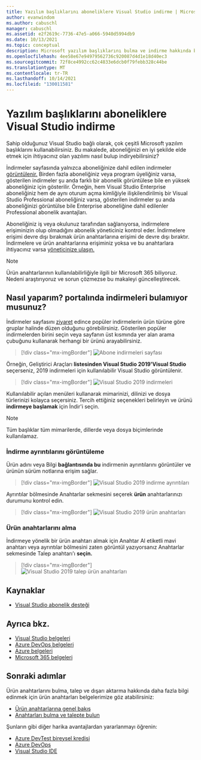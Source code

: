 ```yaml
---
title: Yazılım başlıklarını aboneliklere Visual Studio indirme | Microsoft Docs
author: evanwindom
ms.author: cabuschl
manager: cabuschl
ms.assetid: e2f2619c-7736-47e5-a066-5940d5994db9
ms.date: 10/13/2021
ms.topic: conceptual
description: Microsoft yazılım başlıklarını bulma ve indirme hakkında bilgi edinin Visual Studio edinin
ms.openlocfilehash: 4ee58e67e94979562736c920087d4d1e18d40ec3
ms.sourcegitcommit: 72f8ce4992cc62c4833e6dcb0f79febb328c44be
ms.translationtype: MT
ms.contentlocale: tr-TR
ms.lasthandoff: 10/14/2021
ms.locfileid: "130011581"
---
```

# <a name="downloading-software-titles-in-visual-studio-subscriptions"></a>Yazılım başlıklarını aboneliklere Visual Studio indirme
Sahip olduğunuz Visual Studio bağlı olarak, çok çeşitli Microsoft yazılım başlıklarını kullanabilirsiniz.  Bu makalede, aboneliğinizi en iyi şekilde elde etmek için ihtiyacınız olan yazılımı nasıl bulup indiryebilirsiniz? 

İndirmeler sayfasında yalnızca aboneliğinize dahil edilen indirmeler [görüntülenir.](https://my.visualstudio.com/downloads/featured)  Birden fazla aboneliğiniz veya program üyeliğiniz varsa, gösterilen  indirmeler şu anda farklı bir abonelik görüntülese bile en yüksek aboneliğiniz için gösterilir.  Örneğin, hem Visual Studio Enterprise aboneliğiniz hem de aynı oturum açma kimliğiyle ilişkilendirilmiş bir Visual Studio Professional aboneliğiniz varsa, gösterilen indirmeler şu anda aboneliğinizi görüntülse bile Enterprise aboneliğine dahil edilenler Professional abonelik avantajları.  

Aboneliğiniz iş veya okulunuz tarafından sağlanıyorsa, indirmelere erişiminizin olup olmadığını abonelik yöneticiniz kontrol eder. İndirmelere erişimi devre dışı bırakmak ürün anahtarlarına erişimi de devre dışı bıraktır. İndirmelere ve ürün anahtarlarına erişiminiz yoksa ve bu anahtarlara ihtiyacınız varsa [yöneticinize ulaşın.](contact-my-admin.md)

> [!NOTE]
> Ürün anahtarlarının kullanılabilirliğiyle ilgili bir Microsoft 365 biliyoruz.  Nedeni araştırıyoruz ve sorun çözmezse bu makaleyi güncelleştirecek. 

## <a name="how-do-i-find-downloads-in-the-subscriber-portal"></a>Nasıl yaparım? portalında indirmeleri bulamıyor musunuz?
İndirmeler sayfasını [ziyaret](https://my.visualstudio.com/downloads/featured?wt.mc_id=o~msft~docs) edince popüler indirmelerin ürün türüne göre gruplar halinde düzen olduğunu görebilirsiniz.  Gösterilen popüler indirmelerden birini seçin veya sayfanın üst kısmında yer alan arama çubuğunu kullanarak herhangi bir ürünü arayabilirsiniz.
> [!div class="mx-imgBorder"]
> ![Abone indirmeleri sayfası](_img/subscriber-downloads/subscriber-downloads-resized.png "en popüler indirmeler, İndirmeler dikey penceresi seçerek görüntülenir.")

Örneğin, Geliştirici Araçları **listesinden Visual Studio 2019'Visual Studio** seçerseniz, 2019 indirmeleri için kullanılabilir Visual Studio görüntülenir.
> [!div class="mx-imgBorder"]
> ![Visual Studio 2019 indirmeleri](_img/subscriber-downloads/vs2019-product-list.png "Bir ürün seçerek kullanılabilir sürümlerin listesi görüntülenir.")

Kullanılabilir açılan menüleri kullanarak mimarinizi, dilinizi ve dosya türlerinizi kolayca seçersiniz. Tercih ettiğiniz seçenekleri belirleyin ve ürünü **indirmeye başlamak** için İndir'i seçin.

> [!NOTE]
> Tüm başlıklar tüm mimarilerde, dillerde veya dosya biçimlerinde kullanılamaz.  

### <a name="displaying-download-details"></a>İndirme ayrıntılarını görüntüleme
Ürün adını veya Bilgi **bağlantısında bu** indirmenin ayrıntılarını görüntüler ve ürünün sürüm notlarına erişim sağlar.
> [!div class="mx-imgBorder"]
> ![Visual Studio 2019 indirme ayrıntıları](_img/subscriber-downloads/vs2019-info.png "Bilgi sekmesi indirmeyle ilgili bilgileri görüntüler ve sürüm notlarına erişim sağlar.")

Ayrıntılar bölmesinde Anahtarlar sekmesini seçerek **ürün** anahtarlarınızı durumunu kontrol edin.
> [!div class="mx-imgBorder"]
> ![Visual Studio 2019 ürün anahtarları](_img/subscriber-downloads/vs2019-keys.png "Anahtarlar sekmesi, kaç anahtara sahip olduğunu gösterir ve kullanılabilir anahtarları talep etmek için size izin verir.")

### <a name="obtaining-product-keys"></a>Ürün anahtarlarını alma
İndirmeye yönelik bir ürün anahtarı almak için Anahtar Al  etiketli mavi anahtarı veya ayrıntılar bölmesini  zaten görüntül yazıyorsanız Anahtarlar sekmesinde Talep anahtarı'ı **seçin.**
> [!div class="mx-imgBorder"]
> ![Visual Studio 2019 talep ürün anahtarları](_img/subscriber-downloads/vs2019-claim-keys.png "Kalan anahtarları talep etmek için Talep Anahtarı'ı seçin.")

## <a name="resources"></a>Kaynaklar
- [Visual Studio abonelik desteği](https://my.visualstudio.com/gethelp)

## <a name="see-also"></a>Ayrıca bkz.
- [Visual Studio belgeleri](/visualstudio/)
- [Azure DevOps belgeleri](/azure/devops/)
- [Azure belgeleri](/azure/)
- [Microsoft 365 belgeleri](/microsoft-365/)

## <a name="next-steps"></a>Sonraki adımlar
Ürün anahtarlarını bulma, talep ve dışarı aktarma hakkında daha fazla bilgi edinmek için ürün anahtarları belgelerimize göz atabilirsiniz:
- [Ürün anahtarlarına genel bakış](product-keys.md)
- [Anahtarları bulma ve talepte bulun](find-keys.md)

Şunların gibi diğer harika avantajlardan yararlanmayı öğrenin:
- [Azure DevTest bireysel kredisi](vs-azure.md)
- [Azure DevOps](vs-azure-devops.md)
- [Visual Studio IDE](vs-ide-benefit.md)